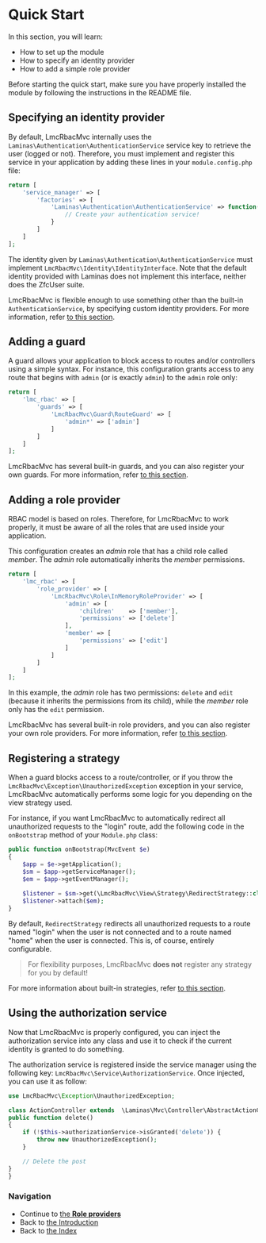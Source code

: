 # Quick Start

In this section, you will learn:

* How to set up the module
* How to specify an identity provider
* How to add a simple role provider

Before starting the quick start, make sure you have properly installed the module by following the instructions in
the README file.

## Specifying an identity provider

By default, LmcRbacMvc internally uses the `Laminas\Authentication\AuthenticationService` service key to retrieve the user (logged or
not). Therefore, you must implement and register this service in your application by adding these lines in your `module.config.php` file:

```php
return [
    'service_manager' => [
        'factories' => [
	        'Laminas\Authentication\AuthenticationService' => function($sm) {
	            // Create your authentication service!
	        }
	    ]
    ]
];
```
The identity given by `Laminas\Authentication\AuthenticationService` must implement `LmcRbacMvc\Identity\IdentityInterface`. Note that the default identity provided with Laminas does not implement this interface, neither does the ZfcUser suite.

LmcRbacMvc is flexible enough to use something other than the built-in `AuthenticationService`, by specifying custom
identity providers. For more information, refer [to this section](03.%20Role%20providers.md#identity-providers).

## Adding a guard

A guard allows your application to block access to routes and/or controllers using a simple syntax. For instance, this configuration
grants access to any route that begins with `admin` (or is exactly `admin`) to the `admin` role only:

```php
return [
    'lmc_rbac' => [
        'guards' => [
	        'LmcRbacMvc\Guard\RouteGuard' => [
                'admin*' => ['admin']
	        ]
        ]
    ]
];
```

LmcRbacMvc has several built-in guards, and you can also register your own guards. For more information, refer
[to this section](04.%20Guards.md#built-in-guards).

## Adding a role provider

RBAC model is based on roles. Therefore, for LmcRbacMvc to work properly, it must be aware of all the roles that are
used inside your application.

This configuration creates an *admin* role that has a child role called *member*. The *admin* role automatically
inherits the *member* permissions.

```php
return [
    'lmc_rbac' => [
        'role_provider' => [
	        'LmcRbacMvc\Role\InMemoryRoleProvider' => [
	            'admin' => [
	                'children'    => ['member'],
	                'permissions' => ['delete']
	            ],
		        'member' => [
		            'permissions' => ['edit']
		        ]
	        ]
	    ]
    ]
];
```

In this example, the *admin* role has two permissions: `delete` and `edit` (because it inherits the permissions from
its child), while the *member* role only has the `edit` permission.

LmcRbacMvc has several built-in role providers, and you can also register your own role providers. For more information,
refer [to this section](03.%20Role%20providers.md#built-in-role-providers).

## Registering a strategy

When a guard blocks access to a route/controller, or if you throw the `LmcRbacMvc\Exception\UnauthorizedException`
exception in your service, LmcRbacMvc automatically performs some logic for you depending on the view strategy used.

For instance, if you want LmcRbacMvc to automatically redirect all unauthorized requests to the "login" route, add
the following code in the `onBootstrap` method of your `Module.php` class:

```php
public function onBootstrap(MvcEvent $e)
{
    $app = $e->getApplication();
    $sm = $app->getServiceManager();
    $em = $app->getEventManager();
    
    $listener = $sm->get(\LmcRbacMvc\View\Strategy\RedirectStrategy::class);
    $listener->attach($em);
}
```

By default, `RedirectStrategy` redirects all unauthorized requests to a route named "login" when the user is not connected 
and to a route named "home" when the user is connected. This is, of course, entirely configurable.

> For flexibility purposes, LmcRbacMvc **does not** register any strategy for you by default!

For more information about built-in strategies, refer [to this section](05.%20Strategies.md#built-in-strategies).

## Using the authorization service

Now that LmcRbacMvc is properly configured, you can inject the authorization service into any class and use it to check
if the current identity is granted to do something.

The authorization service is registered inside the service manager using the following key: `LmcRbacMvc\Service\AuthorizationService`.
Once injected, you can use it as follow:

```php
use LmcRbacMvc\Exception\UnauthorizedException;

class ActionController extends  \Laminas\Mvc\Controller\AbstractActionController {
public function delete()
{
    if (!$this->authorizationService->isGranted('delete')) {
        throw new UnauthorizedException();
    }

    // Delete the post
}
}
```

### Navigation

* Continue to [the **Role providers**](03.%20Role%20providers.md)
* Back to [the Introduction](01.%20Introduction.md)
* Back to [the Index](README.md)
